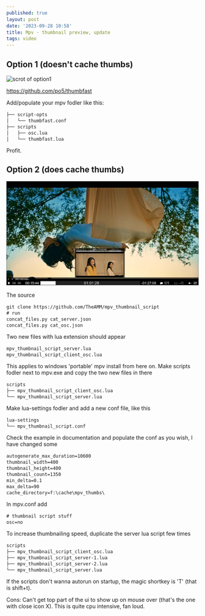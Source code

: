 ```yaml
---
published: true
layout: post
date: '2023-09-28 10:58'
title: Mpv - thumbnail preview, update
tags: video 
---
```

## Option 1 (doesn't cache thumbs)
![scrot of option1](https://i.imgur.com/08keH7n.png)  

<https://github.com/po5/thumbfast>

Add/populate your mpv fodler like this:

    ├── script-opts
    │   └── thumbfast.conf
    ├── scripts
    │   ├── osc.lua
    │   └── thumbfast.lua

Profit.

## Option 2 (does cache thumbs)
![scrot](/media/thumbnailer.jpg)

The source

    git clone https://github.com/TheAMM/mpv_thumbnail_script
    # run
    concat_files.py cat_server.json
    concat_files.py cat_osc.json

Two new files with lua extension should appear

    mpv_thumbnail_script_server.lua
    mpv_thumbnail_script_client_osc.lua

This applies to windows 'portable' mpv install from here on. Make scripts fodler next to mpv.exe and copy the two new files in there

    scripts
    ├── mpv_thumbnail_script_client_osc.lua
    └── mpv_thumbnail_script_server.lua

Make lua-settings fodler and add a new conf file, like this

    lua-settings
    └── mpv_thumbnail_script.conf

Check the example in documentation and populate the conf as you wish, I have changed some

    autogenerate_max_duration=10600
    thumbnail_width=400
    thumbnail_height=400
    thumbnail_count=1350
    min_delta=0.1
    max_delta=90
    cache_directory=f:\cache\mpv_thumbs\

In mpv.conf add

    # thumbnail script stuff
    osc=no

To increase thumbnailing speed, duplicate the server lua script few times

    scripts
    ├── mpv_thumbnail_script_client_osc.lua
    ├── mpv_thumbnail_script_server-1.lua
    ├── mpv_thumbnail_script_server-2.lua
    └── mpv_thumbnail_script_server.lua

If the scripts don't wanna autorun on startup, the magic shortkey is 'T' (that is shift+t).

Cons: Can't get top part of the ui to show up on mouse over (that's the one with close icon X). This is quite cpu intensive, fan loud.

